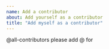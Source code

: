 ```yaml
---
name: Add a contributor
about: Add yourself as a contributor
title: "Add myself as a contributor"
---
```


<!--
CONTRIBUTIONS: https://allcontributors.org/docs/en/emoji-key
USE THE "TYPE" COLUMN
EXAMPLE: `@all-contributors please add @eartharoid for code, bug, and doc`
-->

@all-contributors please add @<username> for <contributions>
